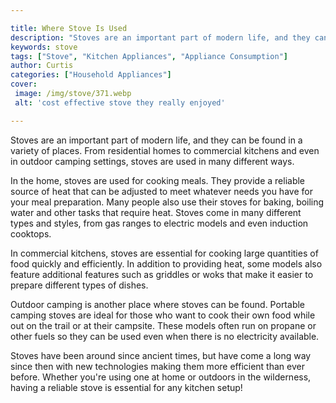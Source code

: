 ```yaml
---

title: Where Stove Is Used
description: "Stoves are an important part of modern life, and they can be found in a variety of places. From residential homes to commercial ki...scroll on and keep learning"
keywords: stove
tags: ["Stove", "Kitchen Appliances", "Appliance Consumption"]
author: Curtis
categories: ["Household Appliances"]
cover: 
 image: /img/stove/371.webp
 alt: 'cost effective stove they really enjoyed'

---
```


Stoves are an important part of modern life, and they can be found in a variety of places. From residential homes to commercial kitchens and even in outdoor camping settings, stoves are used in many different ways.

In the home, stoves are used for cooking meals. They provide a reliable source of heat that can be adjusted to meet whatever needs you have for your meal preparation. Many people also use their stoves for baking, boiling water and other tasks that require heat. Stoves come in many different types and styles, from gas ranges to electric models and even induction cooktops. 

In commercial kitchens, stoves are essential for cooking large quantities of food quickly and efficiently. In addition to providing heat, some models also feature additional features such as griddles or woks that make it easier to prepare different types of dishes. 

Outdoor camping is another place where stoves can be found. Portable camping stoves are ideal for those who want to cook their own food while out on the trail or at their campsite. These models often run on propane or other fuels so they can be used even when there is no electricity available. 

Stoves have been around since ancient times, but have come a long way since then with new technologies making them more efficient than ever before. Whether you're using one at home or outdoors in the wilderness, having a reliable stove is essential for any kitchen setup!
